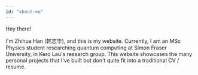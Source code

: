 ```yaml
---
id: "about-me"
---
```


Hey there!

I'm Zhihua Han (韩志华), and this is my website. Currently, I am an MSc Physics student researching quantum computing at Simon Fraser University, in Kero Lau's research group. This website showcases the many personal projects that I've built but don't quite fit into a traditional CV / resume. 